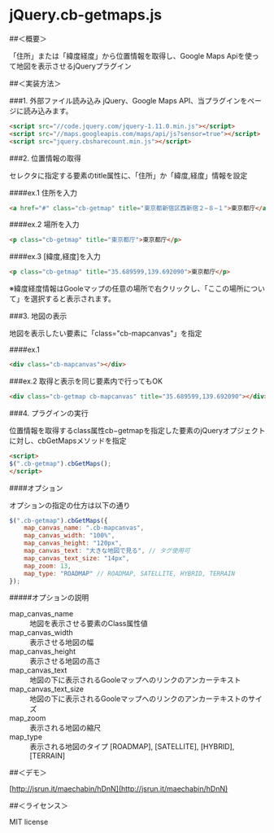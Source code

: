 # jQuery.cb-getmaps.js

##＜概要＞

「住所」または「緯度経度」から位置情報を取得し、Google Maps Apiを使って地図を表示させるjQueryプラグイン


##＜実装方法＞

###1. 外部ファイル読み込み
jQuery、Google Maps API、当プラグインをページに読み込みます。
```html
<script src="//code.jquery.com/jquery-1.11.0.min.js"></script>
<script src="//maps.googleapis.com/maps/api/js?sensor=true"></script>
<script src="jquery.cbsharecount.min.js"></script>
```


###2. 位置情報の取得

セレクタに指定する要素のtitle属性に、「住所」か「緯度,経度」情報を設定

####ex.1 住所を入力
```html
<a href="#" class="cb-getmap" title="東京都新宿区西新宿２−８−１">東京都庁</a></p>
```

####ex.2 場所を入力
```html
<p class="cb-getmap" title="東京都庁">東京都庁</p>
```

####ex.3 [緯度,経度]を入力
```html
<p class="cb-getmap" title="35.689599,139.692090">東京都庁</p>
```

※緯度経度情報はGooleマップの任意の場所で右クリックし、「ここの場所について」を選択すると表示されます。



###3. 地図の表示

地図を表示したい要素に「class="cb-mapcanvas"」を指定

####ex.1
```html
<div class="cb-mapcanvas"></div>
```

###ex.2 取得と表示を同じ要素内で行ってもOK
```html
<div class="cb-getmap cb-mapcanvas" title="35.689599,139.692090"></div>
```


###4. プラグインの実行

位置情報を取得するclass属性cb−getmapを指定した要素のjQueryオプジェクトに対し、cbGetMapsメソッドを指定

```html
<script>
$(".cb-getmap").cbGetMaps();
</script>
```

####オプション

オプションの指定の仕方は以下の通り

```js
$(".cb-getmap").cbGetMaps({
	map_canvas_name: ".cb-mapcanvas",
	map_canvas_width: "100%",
	map_canvas_height: "120px",
	map_canvas_text: "大きな地図で見る", // タグ使用可
	map_canvas_text_size: "14px",
	map_zoom: 13,
	map_type: "ROADMAP" // ROADMAP, SATELLITE, HYBRID, TERRAIN
});
```

#####オプションの説明
<dl>
	<dt>map_canvas_name</dt>
	<dd>地図を表示させる要素のClass属性値</dd>
	<dt>map_canvas_width</dt>
	<dd>表示させる地図の幅</dd>
	<dt>map_canvas_height</dt>
	<dd>表示させる地図の高さ</dd>
	<dt>map_canvas_text</dt>
	<dd>地図の下に表示されるGooleマップへのリンクのアンカーテキスト</dd>
	<dt>map_canvas_text_size</dt>
	<dd>地図の下に表示されるGooleマップへのリンクのアンカーテキストのサイズ</dd>
	<dt>map_zoom</dt>
	<dd>表示される地図の縮尺</dd>
	<dt>map_type</dt>
	<dd>表示される地図のタイプ [ROADMAP], [SATELLITE], [HYBRID], [TERRAIN]</dd>
</dl>


##＜デモ＞

[http://jsrun.it/maechabin/hDnN](http://jsrun.it/maechabin/hDnN)


##＜ライセンス＞

MIT license

